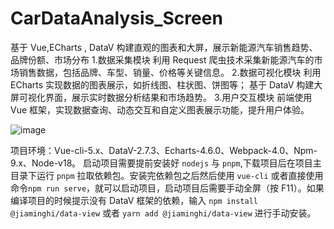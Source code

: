 # CarDataAnalysis_Screen
基于 Vue,ECharts , DataV 构建直观的图表和大屏，展示新能源汽车销售趋势、品牌份额、市场分布
1.数据采集模块
利用 Request 爬虫技术采集新能源汽车的市场销售数据，包括品牌、车型、销量、价格等关键信息。
2.数据可视化模块
利用 ECharts 实现数据的图表展示，如折线图、柱状图、饼图等；
基于 DataV 构建大屏可视化界面，展示实时数据分析结果和市场趋势。
3.用户交互模块
前端使用 Vue 框架，实现数据查询、动态交互和自定义图表展示功能，提升用户体验。

![image](https://github.com/user-attachments/assets/0c1810b2-334e-4a63-9690-6e9a975b2308)

项目环境：Vue-cli-5.x、DataV-2.7.3、Echarts-4.6.0、Webpack-4.0、Npm-9.x、Node-v18。
启动项目需要提前安装好 `nodejs` 与 `pnpm`,下载项目后在项目主目录下运行 `pnpm` 拉取依赖包。安装完依赖包之后然后使用 `vue-cli` 或者直接使用命令`npm run serve`，就可以启动项目，启动项目后需要手动全屏（按 F11）。如果编译项目的时候提示没有 DataV 框架的依赖，输入 `npm install @jiaminghi/data-view` 或者 `yarn add @jiaminghi/data-view` 进行手动安装。
